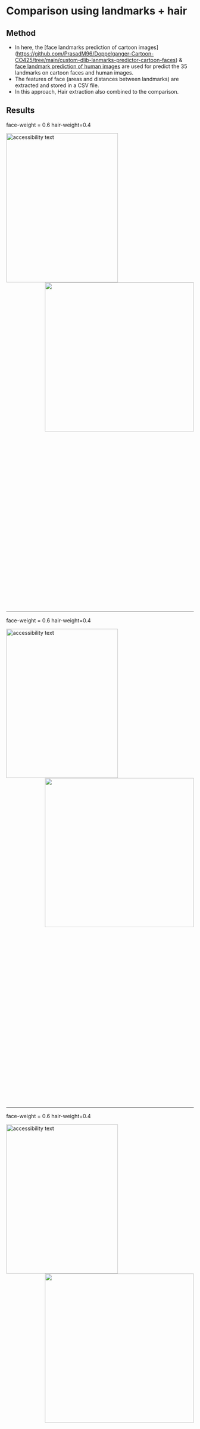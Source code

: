 # Comparison using landmarks + hair #

## Method ##
* In here, the [face landmarks prediction of cartoon images] (https://github.com/PrasadM96/Doppelganger-Cartoon-CO425/tree/main/custom-dlib-lanmarks-predictor-cartoon-faces) & [face landmark prediction of human images](https://github.com/PrasadM96/Doppelganger-Cartoon-CO425/tree/main/custom-dlib-lanmarks-predictor-cartoon-faces) are used for predict the 35 landmarks on cartoon faces and human images.
* The features of face (areas and distances between landmarks) are extracted and stored in a CSV file.
* In this approach, Hair extraction also combined to the comparison.



## Results ##

<div style="height:1300">
 <p> face-weight = 0.6 hair-weight=0.4 </p>
<img src="https://github.com/PrasadM96/Doppelganger-Cartoon-CO425/blob/main/comparison_landmarks_and_hair/Results/Result1/Hiro_real2.jpg" width=300 height=400 alt="accessibility text">
 <span> <img align="right" src="https://github.com/PrasadM96/Doppelganger-Cartoon-CO425/blob/main/comparison_landmarks_and_hair/Results/Result1/hiro_result.png" height=400> </span>
</div>
<hr>
<div style="height:1300">
 <p> face-weight = 0.6 hair-weight=0.4 </p>
<img src="https://github.com/PrasadM96/Doppelganger-Cartoon-CO425/blob/main/comparison_landmarks_and_hair/Results/Result2/rapunzel_real5.jpg" width=300 height=400 alt="accessibility text">
 <span> <img align="right" src="https://github.com/PrasadM96/Doppelganger-Cartoon-CO425/blob/main/comparison_landmarks_and_hair/Results/Result2/Figure_1.png" height=400> </span>
</div>
<hr>

<div style="height:1300">
 <p> face-weight = 0.6 hair-weight=0.4 </p>
<img src="https://github.com/PrasadM96/Doppelganger-Cartoon-CO425/blob/main/comparison_landmarks_and_hair/Results/Result3/Prince_hans_real1.jpg" width=300 height=400 alt="accessibility text">
 <span> <img align="right" src="https://github.com/PrasadM96/Doppelganger-Cartoon-CO425/blob/main/comparison_landmarks_and_hair/Results/Result3/prince_hans.png" height=400> </span>
</div>
<hr>
<div style="height:1300">
 <p> face-weight = 0.8 hair-weight=0.2 </p>
<img src="https://github.com/PrasadM96/Doppelganger-Cartoon-CO425/blob/main/comparison_landmarks_and_hair/Results/Result10/alice.jpg" width=300 height=400 alt="accessibility text">
 <span> <img align="right" src="https://github.com/PrasadM96/Doppelganger-Cartoon-CO425/blob/main/comparison_landmarks_and_hair/Results/Result10/alice_match.png" height=400> </span>
</div>
<hr>
<div style="height:1300">
  <p> face-weight = 0.8 hair-weight=0.2 </p>
<img src="https://github.com/PrasadM96/Doppelganger-Cartoon-CO425/blob/main/comparison_landmarks_and_hair/Results/Result4/hiccup.jpg" width=300 height=400 alt="accessibility text">
 <span> <img align="right" src="https://github.com/PrasadM96/Doppelganger-Cartoon-CO425/blob/main/comparison_landmarks_and_hair/Results/Result4/hiccup_match.png" height=400> </span>
</div>
<hr>
<div style="height:1300">
  <p> face-weight = 0.8 hair-weight=0.2 </p>
<img src="https://github.com/PrasadM96/Doppelganger-Cartoon-CO425/blob/main/comparison_landmarks_and_hair/Results/Result5/eric.jpg" width=300 height=400 alt="accessibility text">
 <span> <img align="right" src="https://github.com/PrasadM96/Doppelganger-Cartoon-CO425/blob/main/comparison_landmarks_and_hair/Results/Result5/eric_match.png" height=400> </span>
</div>
<hr>
<div style="height:1300">
  <p> face-weight = 0.8 hair-weight=0.2 </p>
<img src="https://github.com/PrasadM96/Doppelganger-Cartoon-CO425/blob/main/comparison_landmarks_and_hair/Results/Result6/slivermist.jpg" width=300 height=400 alt="accessibility text">
 <span> <img align="right" src="https://github.com/PrasadM96/Doppelganger-Cartoon-CO425/blob/main/comparison_landmarks_and_hair/Results/Result6/slivermist_match.png" height=400> </span>
</div>
<hr>
<div style="height:1300">
  <p> face-weight = 0.8 hair-weight=0.2 </p>
<img src="https://github.com/PrasadM96/Doppelganger-Cartoon-CO425/blob/main/comparison_landmarks_and_hair/Results/Result7/jackfrost_2.jpg" width=300 height=400 alt="accessibility text">
 <span> <img align="right" src="https://github.com/PrasadM96/Doppelganger-Cartoon-CO425/blob/main/comparison_landmarks_and_hair/Results/Result7/jackfrost_2_match.png" height=400> </span>
</div>
<hr>
<div style="height:1300">
   <p> face-weight = 0.8 hair-weight=0.2 </p>
<img src="https://github.com/PrasadM96/Doppelganger-Cartoon-CO425/blob/main/comparison_landmarks_and_hair/Results/Result8/rapunzel.jpg" width=300 height=400 alt="accessibility text">
 <span> <img align="right" src="https://github.com/PrasadM96/Doppelganger-Cartoon-CO425/blob/main/comparison_landmarks_and_hair/Results/Result8/rapunzel_match.png" height=400> </span>
</div>
<hr>
<div style="height:1300">
   <p> face-weight = 0.8 hair-weight=0.2 </p>
<img src="https://github.com/PrasadM96/Doppelganger-Cartoon-CO425/blob/main/comparison_landmarks_and_hair/Results/Result9/images.jpg" width=300 height=400 alt="accessibility text">
 <span> <img align="right" src="https://github.com/PrasadM96/Doppelganger-Cartoon-CO425/blob/main/comparison_landmarks_and_hair/Results/Result9/images_match.png" height=400> </span>
</div>
<hr>
